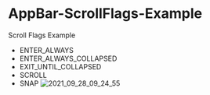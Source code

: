# AppBar-ScrollFlags-Example

Scroll Flags Example
* ENTER_ALWAYS
* ENTER_ALWAYS_COLLAPSED
* EXIT_UNTIL_COLLAPSED
* SCROLL
* SNAP
![2021_09_28_09_24_55](https://user-images.githubusercontent.com/70285394/135122912-bb004f24-f653-47ad-b5da-03b12c890749.jpg)

